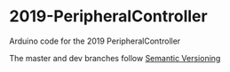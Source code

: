 # 2019-PeripheralController
Arduino code for the 2019 PeripheralController

The master and dev branches follow [Semantic Versioning](https://semver.org/)
